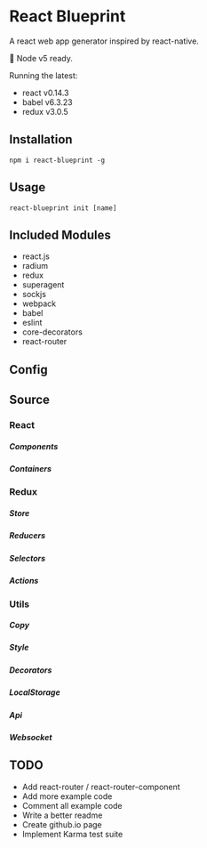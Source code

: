 # React Blueprint

A react web app generator inspired by react-native.

:rocket: Node v5 ready.

Running the latest:

- react v0.14.3
- babel v6.3.23
- redux v3.0.5

## Installation
`npm i react-blueprint -g`

## Usage
`react-blueprint init [name]`

## Included Modules
- react.js
- radium
- redux
- superagent
- sockjs
- webpack
- babel
- eslint
- core-decorators
- react-router

## Config

## Source

### React
##### Components
##### Containers

### Redux
##### Store
##### Reducers
##### Selectors
##### Actions

### Utils
##### Copy
##### Style
##### Decorators
##### LocalStorage
##### Api
##### Websocket

## TODO

- Add react-router / react-router-component
- Add more example code
- Comment all example code
- Write a better readme
- Create github.io page
- Implement Karma test suite
